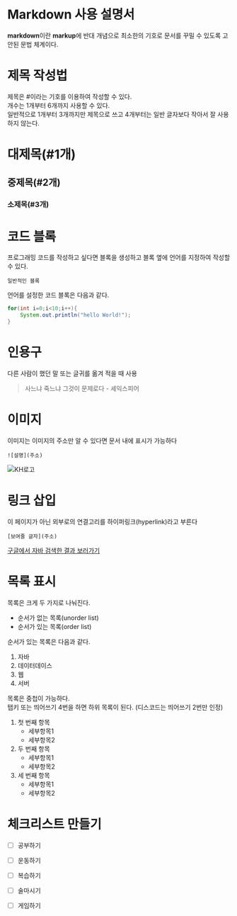 # Markdown 사용 설명서

**markdown**이란 **markup**에 반대 개념으로 최소한의 기호로 문서를 꾸밀 수 있도록 고안된 문법 체계이다.

# 제목 작성법

제목은 #이라는 기호를 이용하여 작성할 수 있다.  
개수는 1개부터 6개까지 사용할 수 있다.  
일반적으로 1개부터 3개까지만 제목으로 쓰고 4개부터는 일반 글자보다 작아서 잘 사용하지 않는다.  
  
# 대제목(#1개)
## 중제목(#2개)
### 소제목(#3개)  
  
  
# 코드 블록

프로그래밍 코드를 작성하고 싶다면 블록을 생성하고 블록 옆에 언어를 지정하여 작성할 수 있다.
  
```
일반적인 블록
```
    
언어를 설정한 코드 블록은 다음과 같다.
  
```java
for(int i=0;i<10;i++){
	System.out.println("hello World!");
}
```

# 인용구

다른 사람이 했던 말 또는 글귀를 옮겨 적을 때 사용

> 사느냐 죽느냐 그것이 문제로다 - 셰익스피어

# 이미지

이미지는 이미지의 주소만 알 수 있다면 문서 내에 표시가 가능하다

```
![설명](주소)
```

![KH로고](https://image.rocketpunch.com/company/105846/khjeongbogyoyugweon_logo_1572925088.png?s=400x400&t=inside)


# 링크 삽입

이 페이지가 아닌 외부로의 연결고리를 하이퍼링크(hyperlink)라고 부른다

```
[보여줄 글자](주소)
```

[구글에서 자바 검색한 결과 보러가기](https://www.google.com/search?q=%EC%9E%90%EB%B0%94&sca_esv=593031284&bih=953&biw=1920&hl=ko&source=hp&ei=wESFZfarKMPh2roPsaaioA0&iflsig=AO6bgOgAAAAAZYVS0EsLOKetBaJXNTGLKeu4tXnO2BXC&ved=0ahUKEwj2i9OizKKDAxXDsFYBHTGTCNQQ4dUDCAw&uact=5&oq=%EC%9E%90%EB%B0%94&gs_lp=Egdnd3Mtd2l6IgbsnpDrsJQyChAAGAMYjwEY6gIyChAuGAMYjwEY6gIyChAAGAMYjwEY6gIyChAuGAMYjwEY6gIyChAAGAMYjwEY6gIyChAAGAMYjwEY6gIyChAuGAMYjwEY6gIyChAAGAMYjwEY6gIyChAAGAMYjwEY6gIyChAAGAMYjwEY6gJI1wlQAFi6CHABeACQAQCYAf4BoAHwA6oBAzItMrgBA8gBAPgBAagCCsICCxAAGIAEGLEDGIMBwgIFEAAYgATCAgQQABgDwgILEC4YgAQYsQMYgwHCAhEQLhiABBixAxiDARjHARjRA8ICCxAuGIAEGMcBGK8BwgIHEAAYgAQYCg&sclient=gws-wiz)


# 목록 표시

목록은 크게 두 가지로 나눠진다.

- 순서가 없는 목록(unorder list)
- 순서가 있는 목록(order list)

순서가 있는 목록은 다음과 같다.

1. 자바
2. 데이터데이스
3. 웹
4. 서버

목록은 중첩이 가능하다.  
탭키 또는 띄어쓰기 4번을 하면 하위 목록이 된다.
(디스코드는 띄어쓰기 2번만 인정)

1. 첫 번째 항목  
	- 세부항목1  
    - 세부항목2  
2. 두 번째 항목  
	- 세부항목1  
    - 세부항목2  
3. 세 번째 항목  
	- 세부항목1  
    - 세부항목2  

# 체크리스트 만들기

- [ ] 공부하기
- [ ] 운동하기
- [ ] 복습하기
- [ ] 술마시기
- [ ] 게임하기

